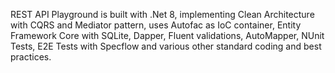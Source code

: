 REST API Playground is built with .Net 8, implementing Clean Architecture with CQRS and Mediator pattern, uses Autofac as IoC container, Entity Framework Core with SQLite, Dapper, Fluent validations, AutoMapper, NUnit Tests, E2E Tests with Specflow and various other standard coding and best practices.
